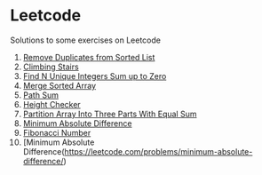 # Leetcode
Solutions to some exercises on Leetcode

1. [Remove Duplicates from Sorted List](https://leetcode.com/problems/remove-duplicates-from-sorted-list/)
2. [Climbing Stairs](https://leetcode.com/problems/climbing-stairs/)
3. [Find N Unique Integers Sum up to Zero](https://leetcode.com/problems/find-n-unique-integers-sum-up-to-zero/)
4. [Merge Sorted Array](https://leetcode.com/problems/merge-sorted-array/)
5. [Path Sum](https://leetcode.com/problems/path-sum/)
6. [Height Checker](https://leetcode.com/problems/height-checker/)
7. [Partition Array Into Three Parts With Equal Sum](https://leetcode.com/problems/partition-array-into-three-parts-with-equal-sum/)
8. [Minimum Absolute Difference](https://leetcode.com/problems/minimum-absolute-difference/)
9. [Fibonacci Number](https://leetcode.com/problems/fibonacci-number/)
10. [Minimum Absolute Difference(https://leetcode.com/problems/minimum-absolute-difference/)

